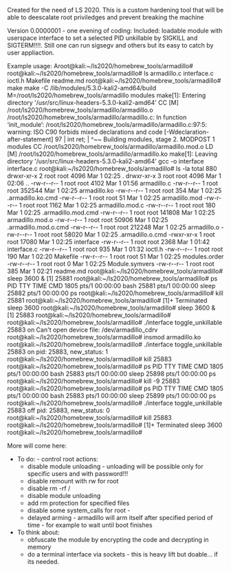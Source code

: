 Created for the need of LS 2020. This is a custom hardening tool that will be able to deescalate root priviledges and prevent breaking the machine

Version 0.0000001 - one evening of coding:
Included: loadable module with userspace interface to set a selected PID unkillable by SIGKILL and SIGTERM!!!!. Still one can run sigsegv and others but its easy to catch by user appliaction.

Example usage:
Aroot@kali:~/ls2020/homebrew_tools/armadillo#
root@kali:~/ls2020/homebrew_tools/armadillo# ls
armadillo.c  interface.c  ioctl.h  Makefile  readme.md
root@kali:~/ls2020/homebrew_tools/armadillo# make
make -C /lib/modules/5.3.0-kali2-amd64/build M=/root/ls2020/homebrew_tools/armadillo modules
make[1]: Entering directory '/usr/src/linux-headers-5.3.0-kali2-amd64'
  CC [M]  /root/ls2020/homebrew_tools/armadillo/armadillo.o
/root/ls2020/homebrew_tools/armadillo/armadillo.c: In function ‘init_module’:
/root/ls2020/homebrew_tools/armadillo/armadillo.c:97:5: warning: ISO C90 forbids mixed declarations and code [-Wdeclaration-after-statement]
   97 |     int ret;
      |     ^~~
  Building modules, stage 2.
  MODPOST 1 modules
  CC      /root/ls2020/homebrew_tools/armadillo/armadillo.mod.o
  LD [M]  /root/ls2020/homebrew_tools/armadillo/armadillo.ko
make[1]: Leaving directory '/usr/src/linux-headers-5.3.0-kali2-amd64'
gcc -o interface interface.c
root@kali:~/ls2020/homebrew_tools/armadillo# ls -la
total 880
drwxr-xr-x 2 root root   4096 Mar  1 02:25 .
drwxr-xr-x 3 root root   4096 Mar  1 02:06 ..
-rw-r--r-- 1 root root   4102 Mar  1 01:56 armadillo.c
-rw-r--r-- 1 root root 352544 Mar  1 02:25 armadillo.ko
-rw-r--r-- 1 root root    354 Mar  1 02:25 .armadillo.ko.cmd
-rw-r--r-- 1 root root     51 Mar  1 02:25 armadillo.mod
-rw-r--r-- 1 root root   1162 Mar  1 02:25 armadillo.mod.c
-rw-r--r-- 1 root root    180 Mar  1 02:25 .armadillo.mod.cmd
-rw-r--r-- 1 root root 141808 Mar  1 02:25 armadillo.mod.o
-rw-r--r-- 1 root root  50906 Mar  1 02:25 .armadillo.mod.o.cmd
-rw-r--r-- 1 root root 212248 Mar  1 02:25 armadillo.o
-rw-r--r-- 1 root root  58020 Mar  1 02:25 .armadillo.o.cmd
-rwxr-xr-x 1 root root  17080 Mar  1 02:25 interface
-rw-r--r-- 1 root root   2368 Mar  1 01:42 interface.c
-rw-r--r-- 1 root root    935 Mar  1 01:32 ioctl.h
-rw-r--r-- 1 root root    190 Mar  1 02:20 Makefile
-rw-r--r-- 1 root root     51 Mar  1 02:25 modules.order
-rw-r--r-- 1 root root      0 Mar  1 02:25 Module.symvers
-rw-r--r-- 1 root root    385 Mar  1 02:21 readme.md
root@kali:~/ls2020/homebrew_tools/armadillo# sleep 3600 &
[1] 25881
root@kali:~/ls2020/homebrew_tools/armadillo# ps
    PID TTY          TIME CMD
   1805 pts/1    00:00:00 bash
  25881 pts/1    00:00:00 sleep
  25882 pts/1    00:00:00 ps
root@kali:~/ls2020/homebrew_tools/armadillo# kill 25881
root@kali:~/ls2020/homebrew_tools/armadillo#
[1]+  Terminated              sleep 3600
root@kali:~/ls2020/homebrew_tools/armadillo# sleep 3600 &
[1] 25883
root@kali:~/ls2020/homebrew_tools/armadillo#
root@kali:~/ls2020/homebrew_tools/armadillo# ./interface toggle_unkillable 25883 on
Can't open device file: /dev/armadillo_cdrv
root@kali:~/ls2020/homebrew_tools/armadillo# insmod armadillo.ko
root@kali:~/ls2020/homebrew_tools/armadillo# ./interface toggle_unkillable 25883 on
pid: 25883, new_status: 1
root@kali:~/ls2020/homebrew_tools/armadillo# kill 25883
root@kali:~/ls2020/homebrew_tools/armadillo# ps
    PID TTY          TIME CMD
   1805 pts/1    00:00:00 bash
  25883 pts/1    00:00:00 sleep
  25898 pts/1    00:00:00 ps
root@kali:~/ls2020/homebrew_tools/armadillo# kill -9 25883
root@kali:~/ls2020/homebrew_tools/armadillo# ps
    PID TTY          TIME CMD
   1805 pts/1    00:00:00 bash
  25883 pts/1    00:00:00 sleep
  25899 pts/1    00:00:00 ps
root@kali:~/ls2020/homebrew_tools/armadillo# ./interface toggle_unkillable 25883 off
pid: 25883, new_status: 0
root@kali:~/ls2020/homebrew_tools/armadillo# kill 25883
root@kali:~/ls2020/homebrew_tools/armadillo#
[1]+  Terminated              sleep 3600
root@kali:~/ls2020/homebrew_tools/armadillo#


More will come here:
- To do: - control root actions:
	- disable module unloading - unloading will be possible only for specific users and with password!!!
	- disable remount with rw for root
	- disable rm -rf /
	- disable module unloading
	- add rm protection for specified files
	- disable some system_calls for root - 
	- delayed arming - armadillo will arm itself after specified period of time - for example to wait until boot finishes
- To think about: 
	- obfuscate the module by encrypting the code and decrypting in memory
	- do a terminal interface via sockets - this is heavy lift but doable... if its needed.
